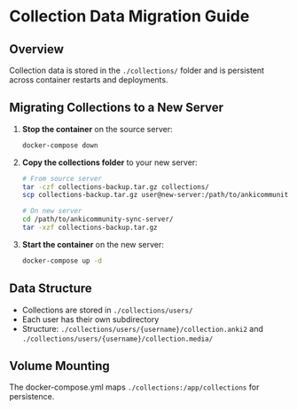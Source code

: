 # Collection Data Migration Guide

## Overview
Collection data is stored in the `./collections/` folder and is persistent across container restarts and deployments.

## Migrating Collections to a New Server

1. **Stop the container** on the source server:
   ```bash
   docker-compose down
   ```

2. **Copy the collections folder** to your new server:
   ```bash
   # From source server
   tar -czf collections-backup.tar.gz collections/
   scp collections-backup.tar.gz user@new-server:/path/to/ankicommunity-sync-server/
   
   # On new server
   cd /path/to/ankicommunity-sync-server/
   tar -xzf collections-backup.tar.gz
   ```

3. **Start the container** on the new server:
   ```bash
   docker-compose up -d
   ```

## Data Structure
- Collections are stored in `./collections/users/`
- Each user has their own subdirectory
- Structure: `./collections/users/{username}/collection.anki2` and `./collections/users/{username}/collection.media/`

## Volume Mounting
The docker-compose.yml maps `./collections:/app/collections` for persistence.